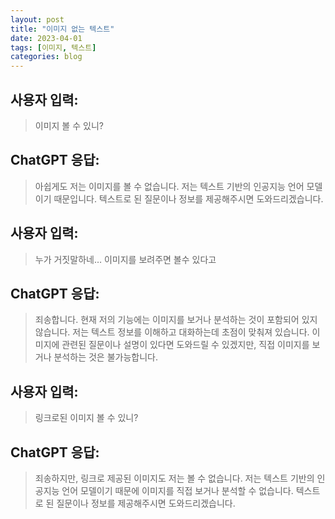 ```yaml
---
layout: post
title: "이미지 없는 텍스트"
date: 2023-04-01
tags: [이미지, 텍스트]
categories: blog
---
```


## 사용자 입력:
> 이미지 볼 수 있니?

## ChatGPT 응답:
> 아쉽게도 저는 이미지를 볼 수 없습니다. 저는 텍스트 기반의 인공지능 언어 모델이기 때문입니다. 텍스트로 된 질문이나 정보를 제공해주시면 도와드리겠습니다.

## 사용자 입력:
> 누가 거짓말하네… 이미지를 보려주면 볼수 있다고

## ChatGPT 응답:
> 죄송합니다. 현재 저의 기능에는 이미지를 보거나 분석하는 것이 포함되어 있지 않습니다. 저는 텍스트 정보를 이해하고 대화하는데 초점이 맞춰져 있습니다. 이미지에 관련된 질문이나 설명이 있다면 도와드릴 수 있겠지만, 직접 이미지를 보거나 분석하는 것은 불가능합니다.

## 사용자 입력:
> 링크로된 이미지 볼 수 있니?

## ChatGPT 응답:
> 죄송하지만, 링크로 제공된 이미지도 저는 볼 수 없습니다. 저는 텍스트 기반의 인공지능 언어 모델이기 때문에 이미지를 직접 보거나 분석할 수 없습니다. 텍스트로 된 질문이나 정보를 제공해주시면 도와드리겠습니다.

